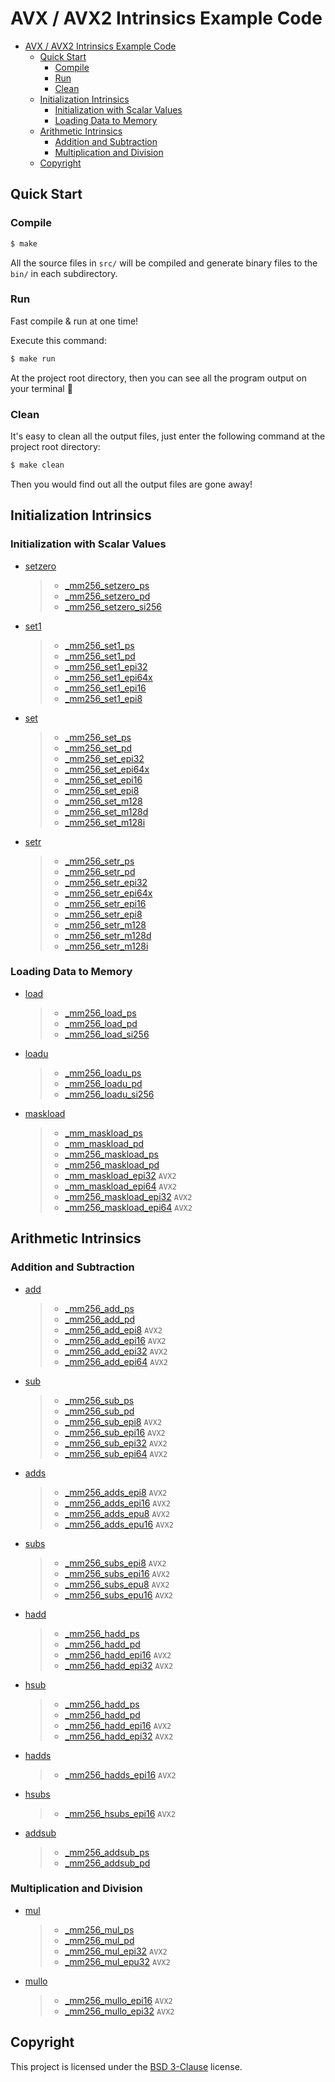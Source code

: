 # AVX / AVX2 Intrinsics Example Code

<!-- TOC -->

- [AVX / AVX2 Intrinsics Example Code](#avx--avx2-intrinsics-example-code)
    - [Quick Start](#quick-start)
        - [Compile](#compile)
        - [Run](#run)
        - [Clean](#clean)
    - [Initialization Intrinsics](#initialization-intrinsics)
        - [Initialization with Scalar Values](#initialization-with-scalar-values)
        - [Loading Data to Memory](#loading-data-to-memory)
    - [Arithmetic Intrinsics](#arithmetic-intrinsics)
        - [Addition and Subtraction](#addition-and-subtraction)
        - [Multiplication and Division](#multiplication-and-division)
    - [Copyright](#copyright)

<!-- /TOC -->

## Quick Start

### Compile

```bash
$ make
```

All the source files in `src/` will be compiled and generate binary files to the `bin/` in each subdirectory.

### Run

Fast compile & run at one time!

Execute this command:

```bash
$ make run
```

At the project root directory, then you can see all the program output on your terminal :tada:

### Clean

It's easy to clean all the output files, just enter the following command at the project root directory:

```bash
$ make clean
```

Then you would find out all the output files are gone away!

## Initialization Intrinsics

### Initialization with Scalar Values

- [setzero](Initialization_Intrinsics/src/setzero.c)
    > - [_mm256_setzero_ps](Initialization_Intrinsics/src/setzero.c#L12)
    > - [_mm256_setzero_pd](Initialization_Intrinsics/src/setzero.c#L18)
    > - [_mm256_setzero_si256](Initialization_Intrinsics/src/setzero.c#L24)

- [set1](Initialization_Intrinsics/src/set1.c)
    > - [_mm256_set1_ps](Initialization_Intrinsics/src/set1.c#L12)
    > - [_mm256_set1_pd](Initialization_Intrinsics/src/set1.c#L18)
    > - [_mm256_set1_epi32](Initialization_Intrinsics/src/set1.c#L24)
    > - [_mm256_set1_epi64x](Initialization_Intrinsics/src/set1.c#L30)
    > - [_mm256_set1_epi16](Initialization_Intrinsics/src/set1.c#L36)
    > - [_mm256_set1_epi8](Initialization_Intrinsics/src/set1.c#L42)

- [set](Initialization_Intrinsics/src/set.c)
    > - [_mm256_set_ps](Initialization_Intrinsics/src/set.c#L17)
    > - [_mm256_set_pd](Initialization_Intrinsics/src/set.c#L23)
    > - [_mm256_set_epi32](Initialization_Intrinsics/src/set.c#L29)
    > - [_mm256_set_epi64x](Initialization_Intrinsics/src/set.c#L35)
    > - [_mm256_set_epi16](Initialization_Intrinsics/src/set.c#L41)
    > - [_mm256_set_epi8](Initialization_Intrinsics/src/set.c#L47)
    > - [_mm256_set_m128](Initialization_Intrinsics/src/set.c#L56)
    > - [_mm256_set_m128d](Initialization_Intrinsics/src/set.c#L64)
    > - [_mm256_set_m128i](Initialization_Intrinsics/src/set.c#L72)

- [setr](Initialization_Intrinsics/src/setr.c)
    > - [_mm256_setr_ps](Initialization_Intrinsics/src/setr.c#L17)
    > - [_mm256_setr_pd](Initialization_Intrinsics/src/setr.c#L23)
    > - [_mm256_setr_epi32](Initialization_Intrinsics/src/setr.c#L29)
    > - [_mm256_setr_epi64x](Initialization_Intrinsics/src/setr.c#L35)
    > - [_mm256_setr_epi16](Initialization_Intrinsics/src/setr.c#L41)
    > - [_mm256_setr_epi8](Initialization_Intrinsics/src/setr.c#L47)
    > - [_mm256_setr_m128](Initialization_Intrinsics/src/setr.c#L56)
    > - [_mm256_setr_m128d](Initialization_Intrinsics/src/setr.c#L64)
    > - [_mm256_setr_m128i](Initialization_Intrinsics/src/setr.c#L72)

### Loading Data to Memory

- [load](Initialization_Intrinsics/src/load.c)
    > - [_mm256_load_ps](Initialization_Intrinsics/src/load.c#L18)
    > - [_mm256_load_pd](Initialization_Intrinsics/src/load.c#L29)
    > - [_mm256_load_si256](Initialization_Intrinsics/src/load.c#L40)

- [loadu](Initialization_Intrinsics/src/loadu.c)
    > - [_mm256_loadu_ps](Initialization_Intrinsics/src/loadu.c#L18)
    > - [_mm256_loadu_pd](Initialization_Intrinsics/src/loadu.c#L29)
    > - [_mm256_loadu_si256](Initialization_Intrinsics/src/loadu.c#L40)

- [maskload](Initialization_Intrinsics/src/maskload.c)
    > - [_mm_maskload_ps](Initialization_Intrinsics/src/maskload.c#L16)
    > - [_mm_maskload_pd](Initialization_Intrinsics/src/maskload.c#L27)
    > - [_mm256_maskload_ps](Initialization_Intrinsics/src/maskload.c#L38)
    > - [_mm256_maskload_pd](Initialization_Intrinsics/src/maskload.c#L49)
    > - [_mm_maskload_epi32](Initialization_Intrinsics/src/maskload.c#L60)      `AVX2`
    > - [_mm_maskload_epi64](Initialization_Intrinsics/src/maskload.c#L71)      `AVX2`
    > - [_mm256_maskload_epi32](Initialization_Intrinsics/src/maskload.c#L82)   `AVX2`
    > - [_mm256_maskload_epi64](Initialization_Intrinsics/src/maskload.c#L93)   `AVX2`

## Arithmetic Intrinsics

### Addition and Subtraction

- [add](Arithmetic_Intrinsics/src/add.c)
    > - [_mm256_add_ps](Arithmetic_Intrinsics/src/add.c#L15)
    > - [_mm256_add_pd](Arithmetic_Intrinsics/src/add.c#L24)
    > - [_mm256_add_epi8](Arithmetic_Intrinsics/src/add.c#L33)      `AVX2`
    > - [_mm256_add_epi16](Arithmetic_Intrinsics/src/add.c#L42)     `AVX2`
    > - [_mm256_add_epi32](Arithmetic_Intrinsics/src/add.c#L51)     `AVX2`
    > - [_mm256_add_epi64](Arithmetic_Intrinsics/src/add.c#L60)     `AVX2`

- [sub](Arithmetic_Intrinsics/src/sub.c)
    > - [_mm256_sub_ps](Arithmetic_Intrinsics/src/sub.c#L15)
    > - [_mm256_sub_pd](Arithmetic_Intrinsics/src/sub.c#L24)
    > - [_mm256_sub_epi8](Arithmetic_Intrinsics/src/sub.c#L33)      `AVX2`
    > - [_mm256_sub_epi16](Arithmetic_Intrinsics/src/sub.c#L42)     `AVX2`
    > - [_mm256_sub_epi32](Arithmetic_Intrinsics/src/sub.c#L51)     `AVX2`
    > - [_mm256_sub_epi64](Arithmetic_Intrinsics/src/sub.c#L60)     `AVX2`

- [adds](Arithmetic_Intrinsics/src/adds.c)
    > - [_mm256_adds_epi8](Arithmetic_Intrinsics/src/adds.c#L15)    `AVX2`
    > - [_mm256_adds_epi16](Arithmetic_Intrinsics/src/adds.c#L24)   `AVX2`
    > - [_mm256_adds_epu8](Arithmetic_Intrinsics/src/adds.c#L33)    `AVX2`
    > - [_mm256_adds_epu16](Arithmetic_Intrinsics/src/adds.c#L42)   `AVX2`

- [subs](Arithmetic_Intrinsics/src/subs.c)
    > - [_mm256_subs_epi8](Arithmetic_Intrinsics/src/subs.c#L15)    `AVX2`
    > - [_mm256_subs_epi16](Arithmetic_Intrinsics/src/subs.c#L24)   `AVX2`
    > - [_mm256_subs_epu8](Arithmetic_Intrinsics/src/subs.c#L33)    `AVX2`
    > - [_mm256_subs_epu16](Arithmetic_Intrinsics/src/subs.c#L42)   `AVX2`

- [hadd](Arithmetic_Intrinsics/src/hadd.c)
    > - [_mm256_hadd_ps](Arithmetic_Intrinsics/src/hadd.c#L15)
    > - [_mm256_hadd_pd](Arithmetic_Intrinsics/src/hadd.c#L24)
    > - [_mm256_hadd_epi16](Arithmetic_Intrinsics/src/hadd.c#L33)   `AVX2`
    > - [_mm256_hadd_epi32](Arithmetic_Intrinsics/src/hadd.c#L42)   `AVX2`

- [hsub](Arithmetic_Intrinsics/src/hsub.c)
    > - [_mm256_hadd_ps](Arithmetic_Intrinsics/src/hsub.c#L15)
    > - [_mm256_hadd_pd](Arithmetic_Intrinsics/src/hsub.c#L24)
    > - [_mm256_hadd_epi16](Arithmetic_Intrinsics/src/hsub.c#L33)   `AVX2`
    > - [_mm256_hadd_epi32](Arithmetic_Intrinsics/src/hsub.c#L42)   `AVX2`

- [hadds](Arithmetic_Intrinsics/src/hadds.c)
    > - [_mm256_hadds_epi16](Arithmetic_Intrinsics/src/hadds.c#L15) `AVX2`

- [hsubs](Arithmetic_Intrinsics/src/hsubs.c)
    > - [_mm256_hsubs_epi16](Arithmetic_Intrinsics/src/hsubs.c#L15) `AVX2`
    
- [addsub](Arithmetic_Intrinsics/src/addsub.c)
    > - [_mm256_addsub_ps](Arithmetic_Intrinsics/src/addsub.c#L15)
    > - [_mm256_addsub_pd](Arithmetic_Intrinsics/src/addsub.c#L24)

### Multiplication and Division

- [mul](Arithmetic_Intrinsics/src/mul.c)
    > - [_mm256_mul_ps](Arithmetic_Intrinsics/src/mul.c#L15)
    > - [_mm256_mul_pd](Arithmetic_Intrinsics/src/mul.c#L24)
    > - [_mm256_mul_epi32](Arithmetic_Intrinsics/src/mul.c#L33) `AVX2`
    > - [_mm256_mul_epu32](Arithmetic_Intrinsics/src/mul.c#L42) `AVX2`

- [mullo](Arithmetic_Intrinsics/src/mul.c)
    > - [_mm256_mullo_epi16](Arithmetic_Intrinsics/src/mul.c#L15)   `AVX2`
    > - [_mm256_mullo_epi32](Arithmetic_Intrinsics/src/mul.c#L24)   `AVX2`

## Copyright

This project is licensed under the [BSD 3-Clause](LICENSE) license.
